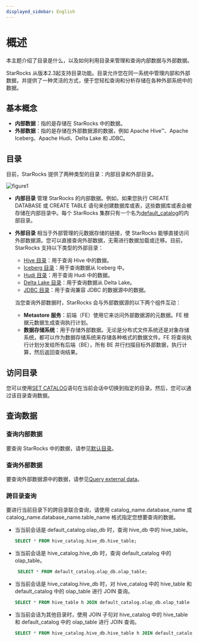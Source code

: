 ```yaml
---
displayed_sidebar: English
---
```


# 概述

本主题介绍了目录是什么，以及如何利用目录来管理和查询内部数据与外部数据。

StarRocks 从版本2.3起支持目录功能。目录允许您在同一系统中管理内部和外部数据，并提供了一种灵活的方式，便于您轻松查询和分析存储在各种外部系统中的数据。

## 基本概念

- **内部数据**：指的是存储在 StarRocks 中的数据。
- **外部数据**：指的是存储在外部数据源的数据，例如 Apache Hive™、Apache Iceberg、Apache Hudi、Delta Lake 和 JDBC。

## 目录

目前，StarRocks 提供了两种类型的目录：内部目录和外部目录。

![figure1](../../assets/3.8.1.png)

- **内部目录** 管理 StarRocks 的内部数据。例如，如果您执行 CREATE DATABASE 或 CREATE TABLE 语句来创建数据库或表，这些数据库或表会被存储在内部目录中。每个 StarRocks 集群只有一个名为[default_catalog](../catalog/default_catalog.md)的内部目录。

- **外部目录** 相当于外部管理的元数据存储的链接，使 StarRocks 能够直接访问外部数据源。您可以直接查询外部数据，无需进行数据加载或迁移。目前，StarRocks 支持以下类型的外部目录：
  - [Hive 目录](../catalog/hive_catalog.md)：用于查询 Hive 中的数据。
  - [Iceberg 目录](../catalog/iceberg_catalog.md)：用于查询数据从 Iceberg 中。
  - [Hudi 目录](../catalog/hudi_catalog.md)：用于查询 Hudi 中的数据。
  - [Delta Lake 目录](../catalog/deltalake_catalog.md)：用于查询数据从 Delta Lake。
  - [JDBC 目录](../catalog/jdbc_catalog.md)：用于查询兼容 JDBC 的数据源中的数据。

  当您查询外部数据时，StarRocks 会与外部数据源的以下两个组件互动：

  - **Metastore 服务**：前端（FE）使用它来访问外部数据源的元数据。FE 根据元数据生成查询执行计划。
  - **数据存储系统**：用于存储外部数据。无论是分布式文件系统还是对象存储系统，都可以作为数据存储系统来存储各种格式的数据文件。FE 将查询执行计划分发给所有后端（BE），所有 BE 并行扫描目标外部数据，执行计算，然后返回查询结果。

## 访问目录

您可以使用[SET CATALOG](../../sql-reference/sql-statements/data-definition/SET_CATALOG.md)语句在当前会话中切换到指定的目录。然后，您可以通过该目录查询数据。

## 查询数据

### 查询内部数据

要查询 StarRocks 中的数据，请参见[默认目录](../catalog/default_catalog.md)。

### 查询外部数据

要查询外部数据源中的数据，请参见[Query external data](../catalog/query_external_data.md)。

### 跨目录查询

要进行当前目录下的跨目录联合查询，请使用 catalog_name.database_name 或 catalog_name.database_name.table_name 格式指定您想要查询的数据。

- 当当前会话是 default_catalog.olap_db 时，查询 hive_db 中的 hive_table。

  ```SQL
  SELECT * FROM hive_catalog.hive_db.hive_table;
  ```

- 当当前会话是 hive_catalog.hive_db 时，查询 default_catalog 中的 olap_table。

  ```SQL
   SELECT * FROM default_catalog.olap_db.olap_table;
  ```

- 当当前会话是 hive_catalog.hive_db 时，对 hive_catalog 中的 hive_table 和 default_catalog 中的 olap_table 进行 JOIN 查询。

  ```SQL
  SELECT * FROM hive_table h JOIN default_catalog.olap_db.olap_table o WHERE h.id = o.id;
  ```

- 当当前会话为其他目录时，使用 JOIN 子句对 hive_catalog 中的 hive_table 和 default_catalog 中的 olap_table 进行 JOIN 查询。

  ```SQL
  SELECT * FROM hive_catalog.hive_db.hive_table h JOIN default_catalog.olap_db.olap_table o WHERE h.id = o.id;
  ```
